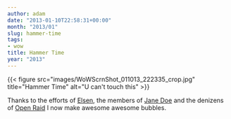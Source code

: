 ```yaml
---
author: adam
date: "2013-01-10T22:58:31+00:00"
month: "2013/01"
slug: hammer-time
tags:
- wow
title: Hammer Time
year: "2013"
---
```


{{< figure src="images/WoWScrnShot_011013_222335_crop.jpg" title="Hammer Time" alt="U can't touch this" >}}

Thanks to the efforts of [Elsen](http://view-through-branches.com/), the members of [Jane Doe](http://janedoe.eu) and the denizens of [Open Raid](http://openraid.eu) I now make awesome awesome bubbles.

<!--more-->